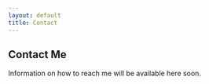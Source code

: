 ```yaml
---
layout: default
title: Contact
---
```


## Contact Me

Information on how to reach me will be available here soon.
